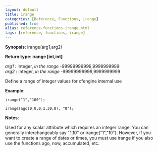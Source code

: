 ```yaml
---
layout: default
title: irange
categories: [Reference, Functions, irange]
published: true
alias: reference-functions-irange.html
tags: [reference, functions, irange]
---
```




**Synopsis**: irange(arg1,arg2) 

**Return type**:
 **irange [int,int]**

  
 *arg1* : Integer, *in the range* -99999999999,9999999999   
 *arg2* : Integer, *in the range* -99999999999,9999999999   

Define a range of integer values for cfengine internal use

**Example**:  
   

```cf3
irange("1","100");

irange(ago(0,0,0,1,30,0), "0");
```

**Notes**:  
   

Used for any scalar attribute which requires an integer range. You can
generally interchangeably say "1,10" or irange("1","10"). However, if
you want to create a range of dates or times, you must use irange if you
also use the functions ago, now, accumulated, etc.

